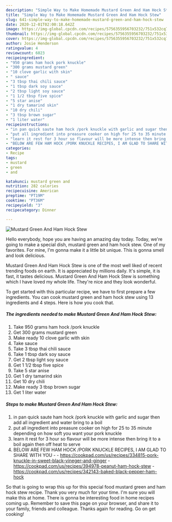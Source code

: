 ```yaml
---
description: "Simple Way to Make Homemade Mustard Green And Ham Hock Stew"
title: "Simple Way to Make Homemade Mustard Green And Ham Hock Stew"
slug: 641-simple-way-to-make-homemade-mustard-green-and-ham-hock-stew
date: 2020-12-01T02:00:18.642Z
image: https://img-global.cpcdn.com/recipes/5756355956703232/751x532cq70/mustard-green-and-ham-hock-stew-recipe-main-photo.jpg
thumbnail: https://img-global.cpcdn.com/recipes/5756355956703232/751x532cq70/mustard-green-and-ham-hock-stew-recipe-main-photo.jpg
cover: https://img-global.cpcdn.com/recipes/5756355956703232/751x532cq70/mustard-green-and-ham-hock-stew-recipe-main-photo.jpg
author: Josie Henderson
ratingvalue: 4
reviewcount: 6023
recipeingredient:
- "950 grams ham hock pork knuckle"
- "300 grams mustard green"
- "10 clove garlic with skin"
- " sauce"
- "3 tbsp thai chili sauce"
- "1 tbsp dark soy sauce"
- "2 tbsp light soy sauce"
- "1 1/2 tbsp five spice"
- "5 star anise"
- "1 dry tamarind skin"
- "10 dry chili"
- "3 tbsp brown sugar"
- "1 liter water"
recipeinstructions:
- "in pan quick saute ham hock /pork knuckle with garlic and sugar then add all ingredient and water bring to a boil"
- "put all ingredient into preasure cooker on high for 25 to 35 minute depending on how soft you want your pork knuckle"
- "learn it rest for 3 hour so flavour will be more intense then bring it to a boil again then off heat to serve"
- "BELOW ARE FEW HAM HOCK /PORK KNUCKLE RECIPES, I AM GLAD TO SHARE WITH YOU  https://cookpad.com/us/recipes/334815-pork-knuckle-in-sweet-black-vineger-and-ginger https://cookpad.com/us/recipes/394978-peanut-ham-hock-stew https://cookpad.com/us/recipes/342143-baked-black-pepper-ham-hock"
categories:
- Recipe
tags:
- mustard
- green
- and

katakunci: mustard green and 
nutrition: 282 calories
recipecuisine: American
preptime: "PT19M"
cooktime: "PT36M"
recipeyield: "3"
recipecategory: Dinner

---
```



![Mustard Green And Ham Hock Stew](https://img-global.cpcdn.com/recipes/5756355956703232/751x532cq70/mustard-green-and-ham-hock-stew-recipe-main-photo.jpg)

Hello everybody, hope you are having an amazing day today. Today, we're going to make a special dish, mustard green and ham hock stew. One of my favorites. For mine, I'm gonna make it a little bit unique. This is gonna smell and look delicious.



Mustard Green And Ham Hock Stew is one of the most well liked of recent trending foods on earth. It is appreciated by millions daily. It's simple, it is fast, it tastes delicious. Mustard Green And Ham Hock Stew is something which I have loved my whole life. They're nice and they look wonderful.


To get started with this particular recipe, we have to first prepare a few ingredients. You can cook mustard green and ham hock stew using 13 ingredients and 4 steps. Here is how you cook that.

<!--inarticleads1-->

##### The ingredients needed to make Mustard Green And Ham Hock Stew:

1. Take 950 grams ham hock /pork knuckle
1. Get 300 grams mustard green
1. Make ready 10 clove garlic with skin
1. Take  sauce
1. Take 3 tbsp thai chili sauce
1. Take 1 tbsp dark soy sauce
1. Get 2 tbsp light soy sauce
1. Get 1 1/2 tbsp five spice
1. Take 5 star anise
1. Get 1 dry tamarind skin
1. Get 10 dry chili
1. Make ready 3 tbsp brown sugar
1. Get 1 liter water




<!--inarticleads2-->

##### Steps to make Mustard Green And Ham Hock Stew:

1. in pan quick saute ham hock /pork knuckle with garlic and sugar then add all ingredient and water bring to a boil
1. put all ingredient into preasure cooker on high for 25 to 35 minute depending on how soft you want your pork knuckle
1. learn it rest for 3 hour so flavour will be more intense then bring it to a boil again then off heat to serve
1. BELOW ARE FEW HAM HOCK /PORK KNUCKLE RECIPES, I AM GLAD TO SHARE WITH YOU -  - https://cookpad.com/us/recipes/334815-pork-knuckle-in-sweet-black-vineger-and-ginger - https://cookpad.com/us/recipes/394978-peanut-ham-hock-stew - https://cookpad.com/us/recipes/342143-baked-black-pepper-ham-hock




So that is going to wrap this up for this special food mustard green and ham hock stew recipe. Thank you very much for your time. I'm sure you will make this at home. There is gonna be interesting food in home recipes coming up. Remember to save this page on your browser, and share it to your family, friends and colleague. Thanks again for reading. Go on get cooking!
